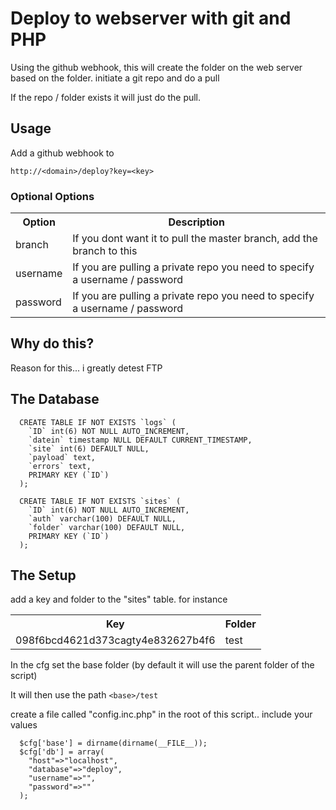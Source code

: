 # Deploy to webserver with git and PHP

Using the github webhook, this will create the folder on the web server based on the folder. initiate a git repo and do a pull

If the repo / folder exists it will just do the pull.


## Usage
Add a github webhook to

`http://<domain>/deploy?key=<key>`

### Optional Options
<table>
  <tr>
    <th>Option</th>
    <th>Description</th>
  </tr>
  <tr>
    <td>branch</td>
    <td>If you dont want it to pull the master branch, add the branch to this</td>
  </tr>
  <tr>
    <td>username</td>
    <td>If you are pulling a private repo you need to specify a username / password</td>
  </tr>
  <tr>
    <td>password</td>
    <td>If you are pulling a private repo you need to specify a username / password</td>
  </tr>

</table>



## Why do this?
Reason for this... i greatly detest FTP

## The Database

```
  CREATE TABLE IF NOT EXISTS `logs` (
    `ID` int(6) NOT NULL AUTO_INCREMENT,
    `datein` timestamp NULL DEFAULT CURRENT_TIMESTAMP,
    `site` int(6) DEFAULT NULL,
    `payload` text,
    `errors` text,
    PRIMARY KEY (`ID`)
  );

  CREATE TABLE IF NOT EXISTS `sites` (
    `ID` int(6) NOT NULL AUTO_INCREMENT,
    `auth` varchar(100) DEFAULT NULL,
    `folder` varchar(100) DEFAULT NULL,
    PRIMARY KEY (`ID`)
  );
```

## The Setup

add a key and folder to the "sites" table. for instance

<table>
  <tr>
    <th>Key</th>
    <th>Folder</th>
  </tr>
  <tr>
    <td>098f6bcd4621d373cagty4e832627b4f6</td>
    <td>test</td>
  </tr>
</table>

In the cfg set the base folder (by default it will use the parent folder of the script)

It will then use the path `<base>/test`

create a file called "config.inc.php" in the root of this script.. include your values

```
  $cfg['base'] = dirname(dirname(__FILE__));
  $cfg['db'] = array(
  	"host"=>"localhost",
  	"database"=>"deploy",
  	"username"=>"",
  	"password"=>""
  );
```
